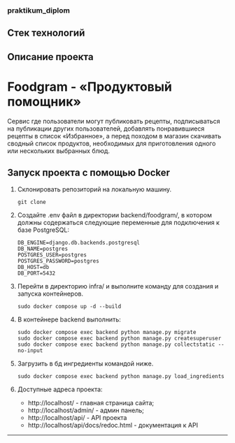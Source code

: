 ### praktikum_diplom



## Стек технологий



## Описание проекта
# Foodgram - «Продуктовый помощник»

Cервис где пользователи могут публиковать рецепты, подписываться на публикации других пользователей, добавлять понравившиеся рецепты в список «Избранное», а перед походом в магазин скачивать сводный список продуктов, необходимых для приготовления одного или нескольких выбранных блюд.


## Запуск проекта с помощью Docker

1. Склонировать репозиторий на локальную машину.

    ```
    git clone 
    ```

2. Создайте .env файл в директории backend/foodgram/, в котором должны содержаться следующие переменные для подключения к базе PostgreSQL:

    ```
    DB_ENGINE=django.db.backends.postgresql
    DB_NAME=postgres
    POSTGRES_USER=postgres
    POSTGRES_PASSWORD=postgres
    DB_HOST=db
    DB_PORT=5432
    ```

3. Перейти в директорию infra/ и выполните команду для создания и запуска контейнеров.
    ```
    sudo docker compose up -d --build
    ```


4. В контейнере backend выполнить:

    ```
    sudo docker compose exec backend python manage.py migrate
    sudo docker compose exec backend python manage.py createsuperuser
    sudo docker compose exec backend python manage.py collectstatic --no-input 
    ```

5. Загрузить в бд ингредиенты командой ниже.

    ```
    sudo docker compose exec backend python manage.py load_ingredients
    ```

6. Доступные адреса проекта:
    -  http://localhost/ - главная страница сайта;
    -  http://localhost/admin/ - админ панель;
    -  http://localhost/api/ - API проекта
    -  http://localhost/api/docs/redoc.html - документация к API

---
